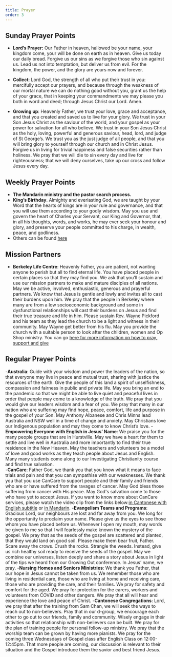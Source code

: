 ```yaml
---
title: Prayer
order: 3
---
```


## Sunday Prayer Points

- **Lord’s Prayer:** Our Father in heaven, hallowed be your name, your kingdom come, your will be done on earth as in heaven. Give us today our daily bread. Forgive us our sins as we forgive those who sin against us. Lead us not into temptation, but deliver us from evil. For the kingdom, the power, and the glory are yours now and forever.

- **Collect**: Lord God, the strength of all who put their trust in you: mercifully accept our prayers, and because through the weakness of our mortal nature we can do nothing good without you, grant us the help of your grace, that in keeping your commandments we may please you both in word and deed; through Jesus Christ our Lord. Amen.

- **Growing up**: Heavenly Father, we trust your love, grace and acceptance, and that you created and saved us to live for your glory. We trust in your Son Jesus Christ as the saviour of the world, and your gospel as your power for salvation for all who believe. We trust in your Son Jesus Christ as the holy, loving, powerful and generous saviour, head, lord, and judge of St George’s. We trust you as the just judge of all people, and that you will bring glory to yourself through our church and in Christ Jesus. Forgive us in living for trivial happiness and false securities rather than holiness. We pray that we will die to sin every day and live for righteousness; that we will deny ourselves, take up our cross and follow Jesus every day. 


## Weekly Prayer Points
- **The Mandarin ministry and the pastor search process.**  
- **King’s Birthday**. Almighty and everlasting God, we are taught by your Word that the hearts of kings are in your rule and governance, and that you will use them according to your godly wisdom. May you use and govern the heart of Charles your Servant, our King and Governor, that, in all his thoughts, words, and works, he may ever seek your honour and glory, and preserve your people committed to his charge, in wealth, peace, and godliness. 
- Others can be found [here](https://stgeorgeshurstville.org.au/prayer)

## Mission Partners
- **Berkeley Life Centre**: Heavenly Father, you are patient, not wanting anyone to perish but all to find eternal life. You have placed people in certain places so that they may find you. We ask that you’ll sustain and use our mission partners to make and mature disciples of all nations. May we be active, involved, enthusiastic, generous and prayerful partners. We know that Jesus is gentle and lowly and invites all to cast their burdens upon him. We pray that the people in Berkeley where many are from a low socioeconomic background and some in dysfunctional relationships will cast their burdens on Jesus and find their true treasure and life in him. Please sustain Rev. Wayne Pickford and his team as they lead the church to be a light and witness in their community. May Wayne get better from his flu. May you provide the church with a suitable person to look after the children, women and Op Shop ministry. 
You can go [here for more information on how to pray, support and give](https://stgeorgeshurstville.org.au/mission-partners)




## Regular Prayer Points
-**Australia**: Guide with your wisdom and power the leaders of the nation, so that everyone may live in peace and mutual trust, sharing with justice the resources of the earth. Give the people of this land a spirit of unselfishness, compassion and fairness in public and private life. May you bring an end to the pandemic so that we might be able to live quiet and peaceful lives in order that people may come to a knowledge of the truth. We pray that you would give our leaders wisdom and a fear of you. We pray that many in our nation who are suffering may find hope, peace, comfort, life and purpose in the gospel of your Son. May Anthony Albanese and Chris Minns lead Australia and NSW well in a time of change and anxiety. May Christians love our Indigenous population and may they come to know Christ’s love. 
-**Empowering Everyone with English in Jesus’ Name**: We praise you for the many people groups that are in Hurstville. May we have a heart for them to settle and live well in Australia and more importantly to find their true residence in the New Heaven. May the teachers and volunteers be a model of love and good works as they teach people about Jesus and English. Many many students come along to our Investigating Christianity course and find true salvation.  
-**CanCare**: Father God, we thank you that you know what it means to face trials and pain and that you can sympathise with our weaknesses. We thank you that you use CanCare to support people and their family and friends who are or have suffered from the ravages of cancer. May God bless those suffering from cancer with His peace. May God's salvation come to those who have yet to accept Jesus. If you want to know more about CanCare services, please watch the video clip from the links below:[in Cantonese with English subtitle](https://youtu.be/UFue6TYMEQA) or [in Mandarin](https://youtu.be/RrEQJKZvvs0). 
-**Evangelism Teams and Programs**: Gracious Lord, our neighbours are lost and far away from you. We long for the opportunity to proclaim your name. Please give us the eyes to see those whom you have placed before us. Whenever I open my mouth, may words be given to me so that I will fearlessly make known the mystery of the gospel. We pray that as the seeds of the gospel are scattered and planted, that they would land on good soil. Please make them bear fruit, Father. Scare away the crows. Crush the rocks. Strangle the weeds. Instead, give us rich healthy soil ready to receive the seeds of the gospel. May we combine our universes, listen deeply and share a story about Jesus in light of the tips we heard from our Growing Out conference. In Jesus’ name, we pray. 
-**Nursing Homes and Seniors Ministries**: We thank you Father, that our hope in Jesus cannot be taken from us. We remember those who are living in residential care, those who are living at home and receiving care, those who are providing the care, and their families. We pray for safety and comfort for the aged. We pray for protection for the carers, workers and volunteers from COVID and other dangers. We pray that all will hear and experience the love and peace of Christ. 
-**Cantonese Congregations**: Lord, we pray that after the training from Sam Chan, we will seek the ways to reach out to non-believers. Pray that in our d-group, we encourage each other to go out to our friends, family and community. Wisely engage in their activities so that relationship with non-believers can be built. We pray for the plan of training people for personal follow-up ministry. We pray that the worship team can be grown by having more pianists.  We pray for the coming three Wednesdays of Gospel class after English Class on 12:00-12:45pm. That more people are coming, our discussion is relevant to their situation and the Gospel introduce them the savior and best friend Jesus. 

